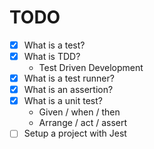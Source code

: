 # TODO

* [x] What is a test?
* [x] What is TDD?
  * Test Driven Development
* [x] What is a test runner?
* [x] What is an assertion?
* [x] What is a unit test?
  * Given / when / then
  * Arrange / act / assert
* [ ] Setup a project with Jest